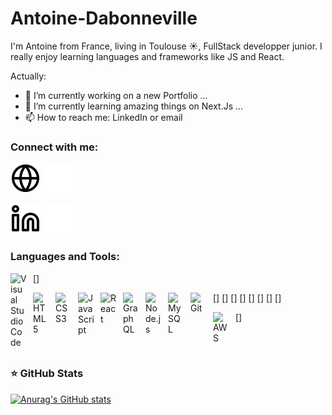 # Antoine-Dabonneville

I'm Antoine from France, living in Toulouse ☀, FullStack developper junior. I really enjoy learning languages and frameworks like JS and React. 

<!--
**msarava/Antoine-Dabonneville** is a ✨ _special_ ✨ repository because its `README.md` (this file) appears on your GitHub profile.
-->
Actually:

- 🔭 I’m currently working on a new Portfolio ...
- 🌱 I’m currently learning amazing things on Next.Js ...
- 📫 How to reach me: LinkedIn or email

### Connect with me:

[![img_contact](./img/globe-light.svg)](https://antoinedabonneville.fr/#gh-light-mode-only)
[![img_contact](./img/globe-dark.svg)](https://antoinedabonneville.fr/#gh-dark-mode-only)

[![img_contact](./img/linkedin-light.svg)](https://www.linkedin.com/in/antoinedabonneville/#gh-light-mode-only)
[![img_contact](./img/linkedin-dark.svg)](https://www.linkedin.com/in/antoinedabonneville/#gh-dark-mode-only)


### Languages and Tools:

[<img align="left" alt="Visual Studio Code" width="26px" src="https://cdn.jsdelivr.net/gh/devicons/devicon/icons/vscode/vscode-original.svg" style="padding-right:10px;" />]

[<img align="left" alt="HTML5" width="26px" src="https://cdn.jsdelivr.net/gh/devicons/devicon/icons/html5/html5-original.svg" style="padding-right:10px;" />]
[<img align="left" alt="CSS3" width="26px" src="https://cdn.jsdelivr.net/gh/devicons/devicon/icons/css3/css3-original.svg" style="padding-right:10px;" />]
[<img align="left" alt="JavaScript" width="26px" src="https://cdn.jsdelivr.net/gh/devicons/devicon/icons/javascript/javascript-original.svg" style="padding-right:10px;" />]
[<img align="left" alt="React" width="26px" src="https://cdn.jsdelivr.net/gh/devicons/devicon/icons/react/react-original.svg" style="padding-right:10px;" />]
[<img align="left" alt="GraphQL" width="26px" src="https://cdn.jsdelivr.net/gh/devicons/devicon/icons/graphql/graphql-plain.svg" style="padding-right:10px;" />]
[<img align="left" alt="Node.js" width="26px" src="https://cdn.jsdelivr.net/gh/devicons/devicon/icons/nodejs/nodejs-original.svg" style="padding-right:10px;" />]
[<img align="left" alt="MySQL" width="26px" src="https://cdn.jsdelivr.net/gh/devicons/devicon/icons/mysql/mysql-original.svg" style="padding-right:10px;" />]
[<img align="left" alt="Git" width="26px" src="https://cdn.jsdelivr.net/gh/devicons/devicon/icons/git/git-original.svg" style="padding-right:10px;" />]

[<img align="left" alt="AWS" width="25px" src="https://cdn.jsdelivr.net/gh/devicons/devicon/icons/amazonwebservices/amazonwebservices-original.svg" style="padding-right:11px;" />]

<br />
<br />


### ⭐ GitHub Stats

[![Anurag's GitHub stats](https://github-readme-stats.vercel.app/api?username=msarava&show_icons=true&hide_border=false&title_color=3B1F94f&icon_color=FFE500&bg_color=09131B&text_color=ffffff&border_color=0c1a25)](https://github.com/anuraghazra/github-readme-stats)



[LinkedIn]: https://www.linkedin.com/in/antoinedabonneville/
[website]: https://antoinedabonneville.fr/
